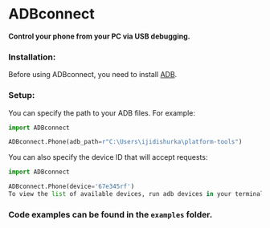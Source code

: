 # ADBconnect  
**Control your phone from your PC via USB debugging.**

### Installation:  
Before using ADBconnect, you need to install [ADB](https://developer.android.com/tools/releases/platform-tools?hl=ru).  

### Setup:  
You can specify the path to your ADB files. For example:  

```python
import ADBconnect  

ADBconnect.Phone(adb_path=r"C:\Users\ijidishurka\platform-tools")
``` 

You can also specify the device ID that will accept requests:  

```python
import ADBconnect  

ADBconnect.Phone(device='67e345rf')
To view the list of available devices, run adb devices in your terminal.
```

### Code examples can be found in the `examples` folder.